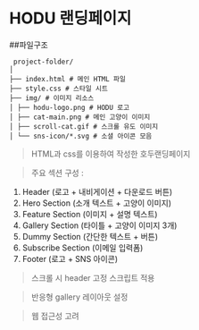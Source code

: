  # HODU 랜딩페이지

 ##파일구조
```
 project-folder/
│
├── index.html # 메인 HTML 파일
├── style.css # 스타일 시트
├── img/ # 이미지 리소스
│ ├── hodu-logo.png # HODU 로고
│ ├── cat-main.png # 메인 고양이 이미지
│ ├── scroll-cat.gif # 스크롤 유도 이미지
│ └── sns-icon/*.svg # 소셜 아이콘 모음
 ```

> HTML과 css를 이용하여 작성한 호두랜딩페이지

> 주요 섹션 구성 :
1. Header (로고 + 내비게이션 + 다운로드 버튼)
2. Hero Section (소개 텍스트 + 고양이 이미지)
3. Feature Section (이미지 + 설명 텍스트)
4. Gallery Section (타이틀 + 고양이 이미지 3개)
5. Dummy Section (간단한 텍스트 + 버튼)
6. Subscribe Section (이메일 입력폼)
7. Footer (로고 + SNS 아이콘)
   
> 스크롤 시 header 고정 스크립트 적용

> 반응형 gallery 레이아웃 설정

>  웹 접근성 고려

